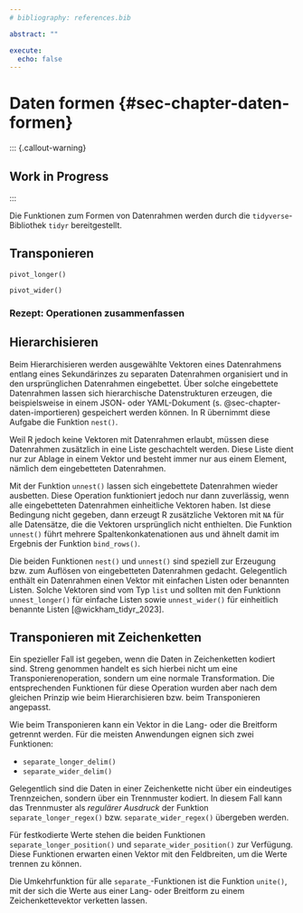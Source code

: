 ```yaml
---
# bibliography: references.bib

abstract: ""

execute: 
  echo: false
---
```


# Daten formen {#sec-chapter-daten-formen}

::: {.callout-warning}
## Work in Progress
:::

Die Funktionen zum Formen von Datenrahmen werden durch die `tidyverse`-Bibliothek `tidyr` bereitgestellt. 

## Transponieren



`pivot_longer()`

`pivot_wider()`

### Rezept: Operationen zusammenfassen



## Hierarchisieren 

Beim Hierarchisieren werden ausgewählte Vektoren eines Datenrahmens entlang eines Sekundärinzes zu separaten Datenrahmen organisiert und in den ursprünglichen Datenrahmen eingebettet. Über solche eingebettete Datenrahmen lassen sich hierarchische Datenstrukturen erzeugen, die beispielsweise in einem JSON- oder YAML-Dokument (s. @sec-chapter-daten-importieren) gespeichert werden können. In R übernimmt diese Aufgabe die Funktion `nest()`.

Weil R jedoch keine Vektoren mit Datenrahmen erlaubt, müssen diese Datenrahmen zusätzlich in eine Liste geschachtelt werden. Diese Liste dient nur zur Ablage in einem Vektor und besteht immer nur aus einem Element, nämlich dem eingebetteten Datenrahmen.

Mit der Funktion `unnest()` lassen sich eingebettete Datenrahmen wieder ausbetten. Diese Operation funktioniert jedoch nur dann zuverlässig, wenn alle eingebetteten Datenrahmen einheitliche Vektoren haben. Ist diese Bedingung nicht gegeben, dann erzeugt R zusätzliche Vektoren mit `NA` für alle Datensätze, die die Vektoren ursprünglich nicht enthielten. Die Funktion `unnest()` führt mehrere Spaltenkonkatenationen aus und ähnelt damit im Ergebnis der Funktion `bind_rows()`.

Die beiden Funktionen `nest()` und `unnest()` sind speziell zur Erzeugung bzw. zum Auflösen von eingebetteten Datenrahmen gedacht. Gelegentlich enthält ein Datenrahmen einen Vektor mit einfachen Listen oder benannten Listen. Solche Vektoren sind vom Typ `list` und sollten mit den Funktionn `unnest_longer()` für einfache Listen sowie `unnest_wider()` für einheitlich benannte Listen [@wickham_tidyr_2023]. 

## Transponieren mit Zeichenketten

Ein spezieller Fall ist gegeben, wenn die Daten in Zeichenketten kodiert sind. Streng genommen handelt es sich hierbei nicht um eine Transponierenoperation, sondern um eine normale Transformation. Die entsprechenden Funktionen für diese Operation wurden aber nach dem gleichen Prinzip wie beim Hierarchisieren bzw. beim Transponieren angepasst.

Wie beim Transponieren kann ein Vektor in die Lang- oder die Breitform getrennt werden. Für die meisten Anwendungen eignen sich zwei Funktionen: 

- `separate_longer_delim()`
- `separate_wider_delim()`

Gelegentlich sind die Daten in einer Zeichenkette nicht über ein eindeutiges Trennzeichen, sondern über ein Trennmuster kodiert. In diesem Fall kann das Trennmuster als *regulärer Ausdruck* der Funktion `separate_longer_regex()` bzw. `separate_wider_regex()` übergeben werden.

Für festkodierte Werte stehen die beiden Funktionen `separate_longer_position()` und `separate_wider_position()` zur Verfügung. Diese Funktionen erwarten einen Vektor mit den Feldbreiten, um die Werte trennen zu können. 

Die Umkehrfunktion für alle `separate_`-Funktionen ist die Funktion `unite()`, mit der sich die Werte aus einer Lang- oder Breitform zu einem Zeichenkettevektor verketten lassen.
